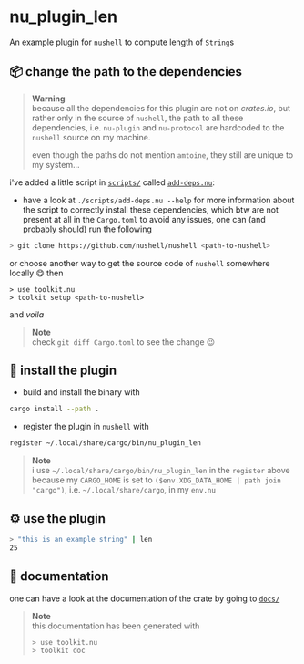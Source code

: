 # nu_plugin_len
An example plugin for `nushell` to compute length of `String`s

## :package: change the path to the dependencies
> **Warning**  
> because all the dependencies for this plugin are not on *crates.io*, but rather
> only in the source of `nushell`, the path to all these dependencies,
> i.e. `nu-plugin` and `nu-protocol` are hardcoded to the `nushell` source on my machine.
>
> even though the paths do not mention `amtoine`, they still are unique to my system...

i've added a little script in [`scripts/`](scripts) called [`add-deps.nu`](scripts/add-deps.nu):
- have a look at `./scripts/add-deps.nu --help` for more information about the script
to correctly install these dependencies, which btw are not present at all in the `Cargo.toml`
to avoid any issues, one can (and probably should) run the following
```bash
> git clone https://github.com/nushell/nushell <path-to-nushell>
```
or choose another way to get the source code of `nushell` somewhere locally :yum:
then
```
> use toolkit.nu
> toolkit setup <path-to-nushell>
```

and *voila*
> **Note**  
> check `git diff Cargo.toml` to see the change :wink:

## :open_file_folder: install the plugin
- build and install the binary with
```bash
cargo install --path .
```
- register the plugin in `nushell` with
```bash
register ~/.local/share/cargo/bin/nu_plugin_len
```

> **Note**  
> i use `~/.local/share/cargo/bin/nu_plugin_len` in the `register`
> above because my `CARGO_HOME` is set to `($env.XDG_DATA_HOME | path join "cargo")`,
> i.e. `~/.local/share/cargo`, in my `env.nu`

## :gear: use the plugin
```bash
> "this is an example string" | len
25
```

## :scroll: documentation
one can have a look at the documentation of the crate by going to [`docs/`](docs)
> **Note**  
> this documentation has been generated with
> ```bash
> > use toolkit.nu
> > toolkit doc
> ```
